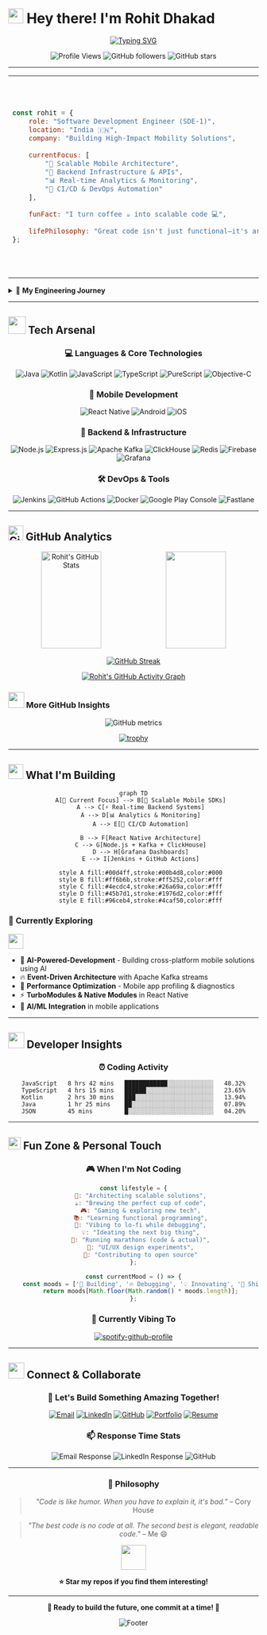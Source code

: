 # <img src="https://raw.githubusercontent.com/MartinHeinz/MartinHeinz/master/wave.gif" width="30px" height="30px" /> Hey there! I'm Rohit Dhakad

<div align="center">
  
[![Typing SVG](https://readme-typing-svg.herokuapp.com?font=Fira+Code&weight=600&size=28&duration=3000&pause=1000&color=00D4FF&center=true&vCenter=true&width=800&height=100&lines=🚀+Software+Development+Engineer+(SDE-1);📱+Mobile+%26+React+Native+Architecture+Wizard;🧠+Functional+Programming+Enthusiast;🎯+Building+Scalable+Real-World+Solutions;⚡+Backend+%7C+Node.js+%7C+Kafka+%7CClickhouse)](https://git.io/typing-svg)

</div>

<div align="center">
  
![Profile Views](https://komarev.com/ghpvc/?username=Rohit4997&label=Profile%20Views&color=brightgreen&style=for-the-badge)
![GitHub followers](https://img.shields.io/github/followers/Rohit4997?label=Followers&style=for-the-badge&color=blue)
![GitHub stars](https://img.shields.io/github/stars/Rohit4997?label=Total%20Stars&style=for-the-badge&color=yellow)

</div>

---

<table>
<tr>
<td>

```javascript
const rohit = {
    role: "Software Development Engineer (SDE-1)",
    location: "India 🇮🇳",
    company: "Building High-Impact Mobility Solutions",
    
    currentFocus: [
        "🎯 Scalable Mobile Architecture",
        "🚀 Backend Infrastructure & APIs", 
        "📊 Real-time Analytics & Monitoring",
        "🔧 CI/CD & DevOps Automation"
    ],
    
    funFact: "I turn coffee ☕ into scalable code 💻",
    
    lifePhilosophy: "Great code isn't just functional—it's art! 🎨"
};
```

</td>
<td>
<img src="https://media.giphy.com/media/qgQUggAC3Pfv687qPC/giphy.gif" width="400"/> </td> </tr> </table>

<details>
<summary>🎯 <b>My Engineering Journey</b></summary>
<br>

- 🏆 **Promoted to SDE-1** for delivering high-impact engineering solutions
- 📦 **Architected multi-merchant SDK** with plugin system architecture
- 🚦 **Built real-time location engine** with advanced wait-time algorithms  
- 📈 **Optimized monetization flows** driving significant revenue growth
- 🔁 **Managed 8+ app flavors** through shared configuration system
- 🤖 **Automated release pipelines** reducing deployment time by 80%

</details>

---

## <img src="https://media.giphy.com/media/iY8CRBdQXODJSCERIr/giphy.gif" width="35"> Tech Arsenal

<div align="center">

### 💻 **Languages & Core Technologies**
![Java](https://img.shields.io/badge/Java-ED8B00?style=for-the-badge&logo=openjdk&logoColor=white)
![Kotlin](https://img.shields.io/badge/Kotlin-7F52FF?style=for-the-badge&logo=kotlin&logoColor=white)
![JavaScript](https://img.shields.io/badge/JavaScript-F7DF1E?style=for-the-badge&logo=javascript&logoColor=black)
![TypeScript](https://img.shields.io/badge/TypeScript-007ACC?style=for-the-badge&logo=typescript&logoColor=white)
![PureScript](https://img.shields.io/badge/PureScript-14161A?style=for-the-badge&logo=haskell&logoColor=white)
![Objective-C](https://img.shields.io/badge/Objective--C-000000?style=for-the-badge&logo=apple&logoColor=white)

### 📱 **Mobile Development**
![React Native](https://img.shields.io/badge/React_Native-20232A?style=for-the-badge&logo=react&logoColor=61DAFB)
![Android](https://img.shields.io/badge/Android-3DDC84?style=for-the-badge&logo=android&logoColor=white)
![iOS](https://img.shields.io/badge/iOS-000000?style=for-the-badge&logo=ios&logoColor=white)

### 🚀 **Backend & Infrastructure**
![Node.js](https://img.shields.io/badge/Node.js-43853D?style=for-the-badge&logo=node.js&logoColor=white)
![Express.js](https://img.shields.io/badge/Express.js-404D59?style=for-the-badge&logo=express&logoColor=white)
![Apache Kafka](https://img.shields.io/badge/Apache_Kafka-231F20?style=for-the-badge&logo=apache-kafka&logoColor=white)
![ClickHouse](https://img.shields.io/badge/ClickHouse-FFCC01?style=for-the-badge&logo=clickhouse&logoColor=black)
![Redis](https://img.shields.io/badge/Redis-DC382D?style=for-the-badge&logo=redis&logoColor=white)
![Firebase](https://img.shields.io/badge/Firebase-039BE5?style=for-the-badge&logo=Firebase&logoColor=white)
![Grafana](https://img.shields.io/badge/Grafana-F46800?style=for-the-badge&logo=grafana&logoColor=white)

### 🛠️ **DevOps & Tools**
![Jenkins](https://img.shields.io/badge/Jenkins-D24939?style=for-the-badge&logo=jenkins&logoColor=white)
![GitHub Actions](https://img.shields.io/badge/GitHub_Actions-2088FF?style=for-the-badge&logo=github-actions&logoColor=white)
![Docker](https://img.shields.io/badge/Docker-2496ED?style=for-the-badge&logo=docker&logoColor=white)
![Google Play Console](https://img.shields.io/badge/Google_Play-414141?style=for-the-badge&logo=google-play&logoColor=white)
![Fastlane](https://img.shields.io/badge/Fastlane-00F200?style=for-the-badge&logo=fastlane&logoColor=white)

</div>

---

## <img src="https://media.giphy.com/media/W5eoZHPpUx9sapR0eu/giphy.gif" width="30px" alt="Git"/> GitHub Analytics

<div align="center">
  
<img width="49%" height="195px" src="https://github-readme-stats.vercel.app/api?username=Rohit4997&show_icons=true&count_private=true&hide_border=true&title_color=00b4d8&icon_color=00d4ff&text_color=c9d1d9&bg_color=0d1117" alt="Rohit's GitHub Stats" /> 

<img width="49%" height="195px" src="https://github-readme-stats.vercel.app/api/top-langs/?username=Rohit4997&layout=compact&hide_border=true&title_color=00b4d8&text_color=00d4ff&bg_color=0d1117" />

</div>

<div align="center">
  
[![GitHub Streak](https://streak-stats.demolab.com/?user=Rohit4997&theme=dark&hide_border=true&stroke=0000&background=0d1117&ring=00b4d8&fire=00d4ff&currStreakLabel=00d4ff)](https://git.io/streak-stats)

</div>

<div align="center">

[![Rohit's GitHub Activity Graph](https://github-readme-activity-graph.vercel.app/graph?username=Rohit4997&custom_title=Rohit's%20GitHub%20Activity%20Graph&bg_color=0d1117&color=00d4ff&line=00b4d8&point=00d4ff&area_color=00b4d8&title_color=00d4ff&area=true)](https://github.com/ashutosh00710/github-readme-activity-graph)

</div>

### <img src="https://media.giphy.com/media/LnQjpWaON8nhr21vNW/giphy.gif" width="32"> More GitHub Insights

<div align="center">
  
![GitHub metrics](https://metrics.lecoq.io/Rohit4997?template=classic&config.timezone=Asia%2FKolkata)

</div>

<div align="center">

[![trophy](https://github-profile-trophy.vercel.app/?username=Rohit4997&theme=darkhub&no-frame=true&no-bg=true&margin-w=4)](https://github.com/ryo-ma/github-profile-trophy)

</div>

---

## <img src="https://media.giphy.com/media/j2pOGeGYKe2xCCKwfi/giphy.gif" width="30"> What I'm Building

<div align="center">

```mermaid
graph TD
    A[🎯 Current Focus] --> B[🚀 Scalable Mobile SDKs]
    A --> C[⚡ Real-time Backend Systems]
    A --> D[📊 Analytics & Monitoring]
    A --> E[🤖 CI/CD Automation]
    
    B --> F[React Native Architecture]
    C --> G[Node.js + Kafka + ClickHouse]
    D --> H[Grafana Dashboards]
    E --> I[Jenkins + GitHub Actions]
    
    style A fill:#00d4ff,stroke:#00b4d8,color:#000
    style B fill:#ff6b6b,stroke:#ff5252,color:#fff
    style C fill:#4ecdc4,stroke:#26a69a,color:#fff
    style D fill:#45b7d1,stroke:#1976d2,color:#fff
    style E fill:#96ceb4,stroke:#4caf50,color:#fff
```

</div>

### 🚀 **Currently Exploring**

<img src="https://media.giphy.com/media/WUlplcMpOCEmTGBtBW/giphy.gif" width="30"> 

- 🧬 **AI-Powered-Development** - Building cross-platform mobile solutions using AI
- 🔥 **Event-Driven Architecture** with Apache Kafka streams
- 📱 **Performance Optimization** - Mobile app profiling & diagnostics  
- ⚡ **TurboModules & Native Modules** in React Native
- 🤖 **AI/ML Integration** in mobile applications

---

## <img src="https://media.giphy.com/media/LnQjpWaON8nhr21vNW/giphy.gif" width="32"> Developer Insights

<div align="center">

### ⏰ **Coding Activity**

<!--START_SECTION:waka-->
```text
JavaScript   8 hrs 42 mins   ████████████░░░░░░░░░░░░░   48.32%
TypeScript   4 hrs 15 mins   ██████░░░░░░░░░░░░░░░░░░░   23.65%
Kotlin       2 hrs 30 mins   ███░░░░░░░░░░░░░░░░░░░░░░   13.94%
Java         1 hr 25 mins    ██░░░░░░░░░░░░░░░░░░░░░░░   07.89%
JSON         45 mins         █░░░░░░░░░░░░░░░░░░░░░░░░   04.20%
```
<!--END_SECTION:waka-->

</div>

---

## <img src="https://media.giphy.com/media/ZCN6F3FAkwsyOGU2RS/giphy.gif" width="25"> Fun Zone & Personal Touch

<div align="center">

### 🎮 **When I'm Not Coding**

```javascript
const lifestyle = {
    🎯: "Architecting scalable solutions",
    ☕: "Brewing the perfect cup of code",
    🎮: "Gaming & exploring new tech",
    📚: "Learning functional programming",
    🎵: "Vibing to lo-fi while debugging",
    💡: "Ideating the next big thing",
    🏃: "Running marathons (code & actual)",
    🎨: "UI/UX design experiments",
    🌱: "Contributing to open source"
};

const currentMood = () => {
    const moods = ['🚀 Building', '🔥 Debugging', '💡 Innovating', '📱 Shipping'];
    return moods[Math.floor(Math.random() * moods.length)];
};
```

### 🎵 **Currently Vibing To**

[![spotify-github-profile](https://spotify-github-profile.vercel.app/api/view?uid=31k6zcamgwwepktbalml7jlhihxi&cover_image=true&theme=default&show_offline=false&background_color=0d1117&interchange=true&bar_color=53b14f&bar_color_cover=false)](https://spotify-github-profile.vercel.app/api/view?uid=31k6zcamgwwepktbalml7jlhihxi&redirect=true)

</div>

---

## <img src="https://media.giphy.com/media/LnQjpWaON8nhr21vNW/giphy.gif" width="32"> Connect & Collaborate

<div align="center">

### 🌟 **Let's Build Something Amazing Together!**

[![Email](https://img.shields.io/badge/Email-D14836?style=for-the-badge&logo=gmail&logoColor=white)](mailto:rohitrkd4997@gmail.com)
[![LinkedIn](https://img.shields.io/badge/LinkedIn-0077B5?style=for-the-badge&logo=linkedin&logoColor=white)](https://linkedin.com/in/rohit-4997)
[![GitHub](https://img.shields.io/badge/GitHub-100000?style=for-the-badge&logo=github&logoColor=white)](https://github.com/Rohit4997)
[![Portfolio](https://img.shields.io/badge/Portfolio-FF5722?style=for-the-badge&logo=todoist&logoColor=white)](#)
[![Resume](https://img.shields.io/badge/Resume-4285F4?style=for-the-badge&logo=google-drive&logoColor=white)](#)

### 📫 **Response Time Stats**

![Email Response](https://img.shields.io/badge/Email-<24hrs-brightgreen?style=flat-square&logo=gmail)
![LinkedIn Response](https://img.shields.io/badge/LinkedIn-<12hrs-blue?style=flat-square&logo=linkedin)
![GitHub](https://img.shields.io/badge/GitHub-Active-orange?style=flat-square&logo=github)

</div>

---

<div align="center">

### 💭 **Philosophy**

> *"Code is like humor. When you have to explain it, it's bad."* – Cory House

> *"The best code is no code at all. The second best is elegant, readable code."* – Me 😄

<img src="https://media.giphy.com/media/3oKIPnAiaMCws8nOsE/giphy.gif" width="50">

**⭐ Star my repos if you find them interesting!**

</div>

---

<div align="center">

**🚀 Ready to build the future, one commit at a time! 🚀**

![Footer](https://capsule-render.vercel.app/api?type=waving&color=gradient&height=100&section=footer&animation=twinkling)

</div>
